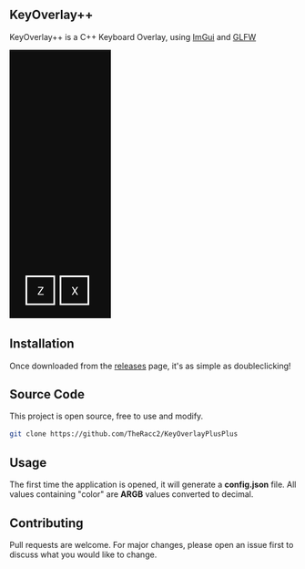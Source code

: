 ## KeyOverlay++

KeyOverlay++ is a C++ Keyboard Overlay, using [ImGui](https://github.com/ocornut/imgui) and [GLFW](https://www.glfw.org/)

![In Action](https://github.com/TheRacc2/KeyOverlayPlusPlus/blob/main/example.gif)
## Installation

Once downloaded from the [releases](https://github.com/TheRacc2/KeyOverlayPlusPlus/releases/tag/v1.0) page, it's as simple as doubleclicking!


## Source Code

This project is open source, free to use and modify.

```bash
git clone https://github.com/TheRacc2/KeyOverlayPlusPlus
```

## Usage

The first time the application is opened, it will generate a **config.json** file. All values containing "color" are **ARGB** values converted to decimal.

## Contributing
Pull requests are welcome. For major changes, please open an issue first to discuss what you would like to change.
